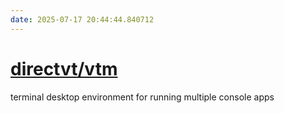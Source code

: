 ```yaml
---
date: 2025-07-17 20:44:44.840712
---
```


# [directvt/vtm](https://github.com/directvt/vtm)

terminal desktop environment for running multiple console apps